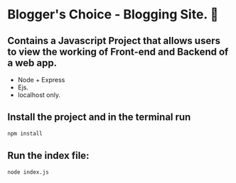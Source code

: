 # Blogger's Choice - Blogging Site. 🍾
## Contains a Javascript Project that allows users to view the working of Front-end and Backend of a web app.
- Node + Express
- Ejs.
- localhost only.

## Install the project and in the terminal run
```bash
npm install
```
## Run the index file:
```bash
node index.js
```
